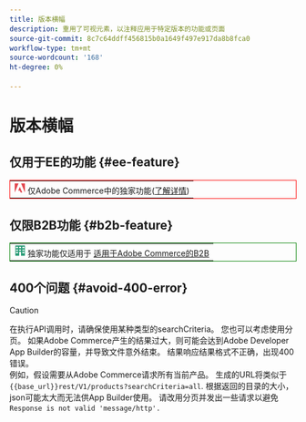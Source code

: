 ```yaml
---
title: 版本横幅
description: 重用了可视元素，以注释应用于特定版本的功能或页面
source-git-commit: 8c7c64ddff456815b0a1649f497e917da8b8fca0
workflow-type: tm+mt
source-wordcount: '168'
ht-degree: 0%

---
```


# 版本横幅

## 仅用于EE的功能 {#ee-feature}

<table style="border:1px solid red">
<tr><td><img alt="Adobe Commerce功能" src="../assets/adobe-logo.svg" width="20" height="20" /> 仅Adobe Commerce中的独家功能(<a href="https://experienceleague.adobe.com/docs/commerce-admin/user-guides/home.html#product-editions">了解详情</a>)</td></tr>
</table>

## 仅限B2B功能 {#b2b-feature}

<table style="border:1px solid green">
<tr><td><img alt="Adobe Commerce功能" src="../assets/b2b.svg" width="20" height="20" /> 独家功能仅适用于 <a href="https://experienceleague.adobe.com/docs/commerce-admin/user-guides/home.html#product-editions">适用于Adobe Commerce的B2B</a></td></tr>
</table>

## 400个问题 {#avoid-400-error}

>[!CAUTION]
>
>在执行API调用时，请确保使用某种类型的searchCriteria。 您也可以考虑使用分页。 如果Adobe Commerce产生的结果过大，则可能会达到Adobe Developer App Builder的容量，并导致文件意外结束。 结果响应结果格式不正确，出现400错误。\
> 例如，假设需要从Adobe Commerce请求所有当前产品。 生成的URL将类似于 `{{base_url}}rest/V1/products?searchCriteria=all`. 根据返回的目录的大小，json可能太大而无法供App Builder使用。 请改用分页并发出一些请求以避免 `Response is not valid 'message/http'.`
